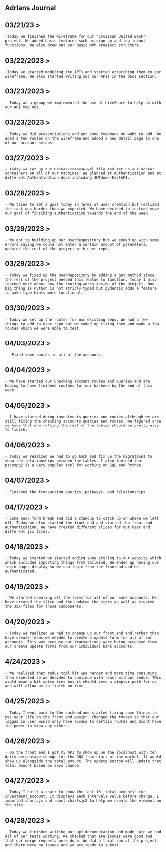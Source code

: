 ## Adrians Journal

## 03/21/23 >

    -Today we finished the wireframe for our "Croissan United Bank" project. We added basic features such as sign-up and log-in/out functions. We also drew out our basic MVP proeject structure.

## 03/22/2023 >

    -Today we started modeling the APIs and started attatching them to our wireframe. We also started writing out our APIs in the docs section.

## 03/23/2023 >

    - Today as a group we implemented the use of LiveShare to help us with our API map out.

## 03/23/2023 >

    - Today we did presentiations and got some feedback on waht to add. We aded a few routes on the wireframe and added a new detail page to one of our account setups.

## 03/27/2023 >

    - Today we set up our Docker-compose-yml file and set up our docker containers on all of our machines. We glanced at Authentication and at different Authentication docs including JWTdown-FastAPI.

## 03/28/2023 >

    - We tried to set a goal today in terms of user creation but realized the task was harder than we expected. We have decided to instead move our goal of finsihing authentication towards the end of the week.

## 03/29/2023 >

    - We got to building up our UserRespository but we ended up with some errors saying we could not enter a certain amount of parameters. updated the rest of the project with user repo.

## 03/29/2023 >

    - Today we fixed up the UserRepository by adding a get method since the rest of the project needed this featue to function. Today I also learned more about how the routing works inside of the project. One big thing is Python is not stricly typed but pydantic adds a feature to make type hints more functional.

## 03/30/2023 >

    - Today we set up the routes for our existing repo. We had a few things to add to user repo but we ended up fixing them and made a few routes which we were able to test.

## 04/03/2023 >

    -  Fixed some routes in all of the accounts.

## 04/04/2023 >

    - We have started our Checking account routes and queries and are hoping to have finished routhes for our backend by the end of this week.

## 04/05/2023 >

    - I have started doing investments queries and routes although we are still fixing the checking accounts queries and routes. We figured once we have that one rolling the rest of the tables should be pretty easy to finish.

## 04/06/2023 >

    - Today we realized we had to go back and fix up the migrations to show the relationships between the tables. I also learned that pscyopg2 is a very popular tool for working on SQL and Python.

## 04/07/2023 >

    - Finished the transaction queries, pathways, and relationships

## 04/17/2023 >

    - Came back form break and did a standup to catch up on where we left off. Today we also started the front end and started the front end authentication. We have created different slices for our user and different jsx files.

## 04/18/2023 >

    - Today we started we started adding some styling to our website which which included importing things from tailwind. We ended up having our login pages display so we can login from the frontend and be authenticated.

## 04/19/2023 >

    - We started creating all the forms for all of our bank accounts. We have created the slice and the updated the store as well as created the JSX files for those components.

## 04/20/2023 >

    - Today we realized we had to change up our front end and rather than have create forms we needed to create a update form for all of our accounts. This was because our transactions were being accessed from our create update forms from our individual bank accounts.

## 4/24/2023 >

    - We realized that redux tool kit was harder and more time consuming than expected so we decided to continue with react without redux. THis would mean a bit extra time but it should pave a simpler path for us and will allow us to finish on time.

## 04/25/2023 >

    - Today I went back to the backend and started fixing some things to mak eour life on the front end easier. Changed the routes so that our logged in user would only have access to certain routes and didnt have the power to view any others.

## 04/26/2023 >

    - On the front end I got my API to show up on the localhost with teh daily percentage change for the QQQ from start of the market. It would show up alongside the total_amount. The update button will update that total_amount based on days change.

## 04/27/2023 >

    - Today I built a chart to show the last 10 'total_amounts' for investment_account. It displays each intervals value before change. I imported chart.js and react-chartsjs2 to help me create the element on the site.

## 04/28/2023 >

    - Today we finished writing our api documentation and made sure we had all of our tests working. We checked that are issues were good and that our merge requests were done. We did a trial run of the project and there were no issues and we are ready to submit.
